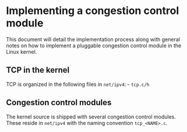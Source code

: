 # Implementing a congestion control module
This document will detail the implementation process along with general notes on how to implement a pluggable congestion control module in the Linux kernel. 

## TCP in the kernel
TCP is organized in the following files in `net/ipv4`:
	- `tcp.c/h` 

## Congestion control modules
The kernel source is shipped with several congestion control modules. These reside in `net/ipv4` with the naming convention `tcp_<NAME>.c`.  